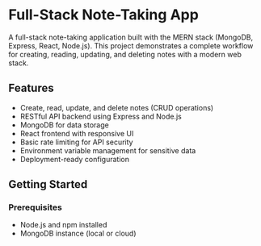 # Full-Stack Note-Taking App

A full-stack note-taking application built with the MERN stack (MongoDB, Express, React, Node.js). This project demonstrates a complete workflow for creating, reading, updating, and deleting notes with a modern web stack.

## Features

- Create, read, update, and delete notes (CRUD operations)  
- RESTful API backend using Express and Node.js  
- MongoDB for data storage  
- React frontend with responsive UI  
- Basic rate limiting for API security  
- Environment variable management for sensitive data  
- Deployment-ready configuration  

## Getting Started

### Prerequisites

- Node.js and npm installed  
- MongoDB instance (local or cloud)  
